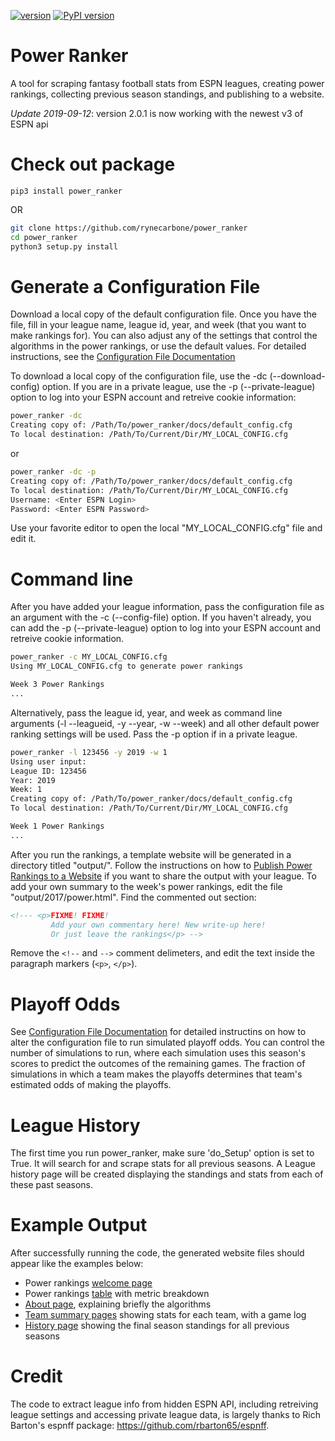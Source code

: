 [![version](https://img.shields.io/badge/version-2.0.1-blue.svg)](https://github.com/rynecarbone/power_ranker/blob/master/CHANGELOG.md) [![PyPI version](https://badge.fury.io/py/power-ranker.svg)](https://badge.fury.io/py/power-ranker)

# Power Ranker
A tool for scraping fantasy football stats from ESPN leagues, creating power rankings, collecting previous season standings, and publishing to a website.

*Update 2019-09-12*: version 2.0.1 is now working with the newest v3 of ESPN api

# Check out package

```python3
pip3 install power_ranker
```

OR

```bash
git clone https://github.com/rynecarbone/power_ranker
cd power_ranker
python3 setup.py install
```

# Generate a Configuration File
Download a local copy of the default configuration file. Once you have the file, fill in your league name, league id, year, and week (that you want to make rankings for). You can also adjust any of the settings that control the algorithms in the power rankings, or use the default values. For detailed instructions, see the [Configuration File Documentation](https://github.com/rynecarbone/power_ranker/blob/master/power_ranker/docs/ConfigurationDocumentation.md)

To download a local copy of the configuration file, use the -dc (--download-config) option. If you are in a private league, use the -p (--private-league) option to log into your ESPN account and retreive cookie information:
```bash
power_ranker -dc 
Creating copy of: /Path/To/power_ranker/docs/default_config.cfg
To local destination: /Path/To/Current/Dir/MY_LOCAL_CONFIG.cfg
```
or 
```bash
power_ranker -dc -p
Creating copy of: /Path/To/power_ranker/docs/default_config.cfg
To local destination: /Path/To/Current/Dir/MY_LOCAL_CONFIG.cfg
Username: <Enter ESPN Login>
Password: <Enter ESPN Password>
```

Use your favorite editor to open the local "MY_LOCAL_CONFIG.cfg" file and edit it.

# Command line
After you have added your league information, pass the configuration file as an argument with the -c (--config-file) option. If you haven't already, you can add the -p (--private-league) option to log into your ESPN account and retreive cookie information.
```bash
power_ranker -c MY_LOCAL_CONFIG.cfg 
Using MY_LOCAL_CONFIG.cfg to generate power rankings

Week 3 Power Rankings
...
```
Alternatively, pass the league id, year, and week as command line arguments (-l --leagueid, -y --year, -w --week) and all other default power ranking settings will be used. Pass the -p option if in a private league.
```bash
power_ranker -l 123456 -y 2019 -w 1 
Using user input:
League ID: 123456
Year: 2019
Week: 1
Creating copy of: /Path/To/power_ranker/docs/default_config.cfg
To local destination: /Path/To/Current/Dir/MY_LOCAL_CONFIG.cfg

Week 1 Power Rankings 
...
```
After you run the rankings, a template website will be generated in a directory titled "output/". Follow the instructions on how to [Publish Power Rankings to a Website](https://github.com/rynecarbone/power_ranker/blob/master/power_ranker/docs/PublishingWebsite.md) if you want to share the output with your league. To add your own summary to the week's power rankings, edit the file "output/2017/power.html". Find the commented out section:
```html
<!--- <p>FIXME! FIXME!
         Add your own commentary here! New write-up here!
         Or just leave the rankings</p> -->
```
Remove the `<!--` and `-->` comment delimeters, and edit the text inside the paragraph markers (`<p>`, `</p>`).

# Playoff Odds
See [Configuration File Documentation](https://github.com/rynecarbone/power_ranker/blob/master/power_ranker/docs/ConfigurationDocumentation.md) for detailed instructins on how to alter the configuration file to run simulated playoff odds. You can control the number of simulations to run, where each simulation uses this season's scores to predict the outcomes of the remaining games. The fraction of simulations in which a team makes the playoffs determines that team's estimated odds of making the playoffs.

# League History
The first time you run power_ranker, make sure 'do_Setup' option is set to True. It will search for and scrape stats for
all previous seasons. A League history page will be created displaying the standings and stats from each of these past seasons. 

# Example Output
After successfully running the code, the generated website files should appear like the examples below:
- Power rankings [welcome page](https://rynecarbone.github.io/ff/2017/example/)
- Power rankings [table](https://rynecarbone.github.io/ff/2017/example/power.html) with metric breakdown
- [About page](https://rynecarbone.github.io/ff/2017/example/about/), explaining briefly the algorithms
- [Team summary pages](https://rynecarbone.github.io/ff/2017/example/Marie_Curie/) showing stats for each team, with a game log
- [History page](https://rynecarbone.github.io/ff/2017/example/history/index.html) showing the final season standings for all previous seasons

# Credit
The code to extract league info from hidden ESPN API, including retreiving league settings and accessing private league data, is largely thanks to
Rich Barton's espnff package: https://github.com/rbarton65/espnff.
